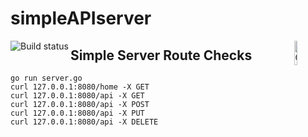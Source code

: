 simpleAPIserver
=========
<img src="https://encrypted-tbn0.gstatic.com/images?q=tbn:ANd9GcQEyNLrlDCPEpq7yT3uw-y3A8Mh8RiSTMDoyazT1XnMZTiJqYqc" width="10%" height="10%" alt="Golang" align="right"/>
<a href="https://travis-ci.com/josephsmartinez/simpleAPIserver"><img src="https://travis-ci.com/josephsmartinez/simpleAPIserver.svg?branch=master" alt="Build status" align="left"/></a>  

Simple Server Route Checks
----------------

`go run server.go`  
`curl 127.0.0.1:8080/home -X GET`  
`curl 127.0.0.1:8080/api -X GET`  
`curl 127.0.0.1:8080/api -X POST`  
`curl 127.0.0.1:8080/api -X PUT`  
`curl 127.0.0.1:8080/api -X DELETE`
